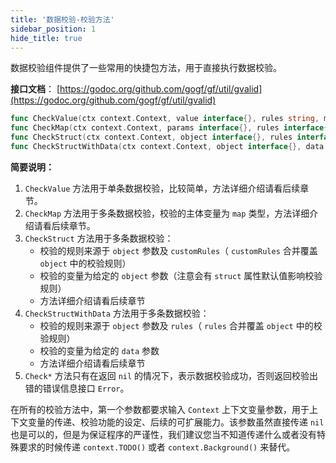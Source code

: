 ```yaml
---
title: '数据校验-校验方法'
sidebar_position: 1
hide_title: true
---
```


数据校验组件提供了一些常用的快捷包方法，用于直接执行数据校验。

**接口文档**： [https://godoc.org/github.com/gogf/gf/util/gvalid](https://godoc.org/github.com/gogf/gf/util/gvalid)

```go
func CheckValue(ctx context.Context, value interface{}, rules string, messages interface{}, params ...interface{}) Error
func CheckMap(ctx context.Context, params interface{}, rules interface{}, messages ...CustomMsg) Error
func CheckStruct(ctx context.Context, object interface{}, rules interface{}, messages ...CustomMsg) Error
func CheckStructWithData(ctx context.Context, object interface{}, data interface{}, rules interface{}, messages ...CustomMsg) Error
```

**简要说明：**

1. `CheckValue` 方法用于单条数据校验，比较简单，方法详细介绍请看后续章节。
2. `CheckMap` 方法用于多条数据校验，校验的主体变量为 `map` 类型，方法详细介绍请看后续章节。
3. `CheckStruct` 方法用于多条数据校验：
   - 校验的规则来源于 `object` 参数及 `customRules`（ `customRules` 合并覆盖 `object` 中的校验规则）
   - 校验的变量为给定的 `object` 参数（注意会有 `struct` 属性默认值影响校验规则）
   - 方法详细介绍请看后续章节
4. `CheckStructWithData` 方法用于多条数据校验：
   - 校验的规则来源于 `object` 参数及 `rules`（ `rules` 合并覆盖 `object` 中的校验规则）
   - 校验的变量为给定的 `data` 参数
   - 方法详细介绍请看后续章节
5. `Check*` 方法只有在返回 `nil` 的情况下，表示数据校验成功，否则返回校验出错的错误信息接口 `Error`。

在所有的校验方法中，第一个参数都要求输入 `Context` 上下文变量参数，用于上下文变量的传递、校验功能的设定、后续的可扩展能力。该参数虽然直接传递 `nil` 也是可以的，但是为保证程序的严谨性，我们建议您当不知道传递什么或者没有特殊要求的时候传递 `context.TODO()` 或者 `context.Background()` 来替代。